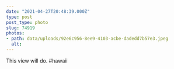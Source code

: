 ```yaml
---
date: "2021-04-27T20:48:39.000Z"
type: post 
post_type: photo
slug: 74919
photos: 
- path: data/uploads/92e6c956-8ee9-4103-acbe-dadedd7b57e3.jpeg
  alt: 
---
```

This view will do. #hawaii 
